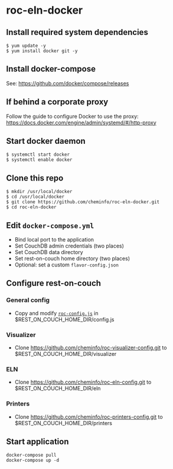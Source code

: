 # roc-eln-docker

## Install required system dependencies

```
$ yum update -y
$ yum install docker git -y
```

## Install docker-compose

See: https://github.com/docker/compose/releases

## If behind a corporate proxy

Follow the guide to configure Docker to use the proxy: https://docs.docker.com/engine/admin/systemd/#/http-proxy

## Start docker daemon

```
$ systemctl start docker
$ systemctl enable docker
```

## Clone this repo

```
$ mkdir /usr/local/docker
$ cd /usr/local/docker
$ git clone https://github.com/cheminfo/roc-eln-docker.git
$ cd roc-eln-docker
```

## Edit `docker-compose.yml`

- Bind local port to the application
- Set CouchDB admin credentials (two places)
- Set CouchDB data directory
- Set rest-on-couch home directory (two places)
- Optional: set a custom `flavor-config.json`

## Configure rest-on-couch

### General config

- Copy and modify [`roc-config.js`](./roc-config.js) in $REST_ON_COUCH_HOME_DIR/config.js

### Visualizer

- Clone https://github.com/cheminfo/roc-visualizer-config.git to $REST_ON_COUCH_HOME_DIR/visualizer

### ELN

- Clone https://github.com/cheminfo/roc-eln-config.git to $REST_ON_COUCH_HOME_DIR/eln

### Printers

- Clone https://github.com/cheminfo/roc-printers-config.git to $REST_ON_COUCH_HOME_DIR/printers

## Start application

```
docker-compose pull
docker-compose up -d
```
